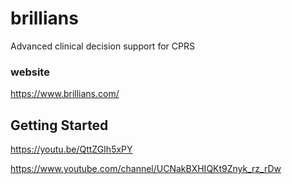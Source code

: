 # brillians
Advanced clinical decision support for CPRS

### website
https://www.brillians.com/


## Getting Started
https://youtu.be/QttZGIh5xPY

https://www.youtube.com/channel/UCNakBXHIQKt9Znyk_rz_rDw

